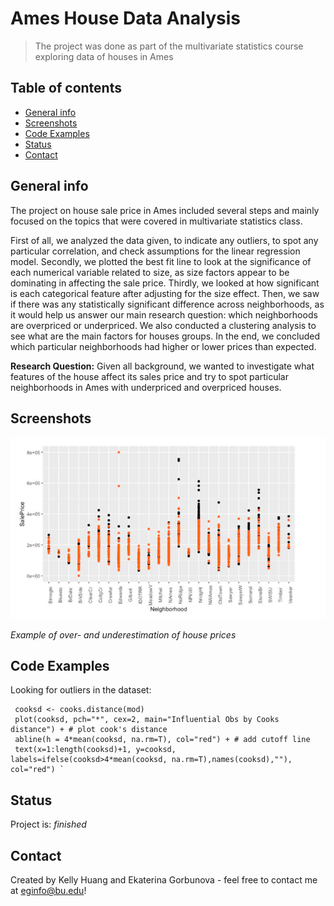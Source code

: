 # Ames House Data Analysis
> The project was done as part of the multivariate statistics course exploring data of houses in Ames

## Table of contents
* [General info](#general-info)
* [Screenshots](#screenshots)
* [Code Examples](#code-examples)
* [Status](#status)
* [Contact](#contact)

## General info
The project on house sale price in Ames included several steps and mainly focused on the topics that were covered in multivariate statistics class. 

First of all, we analyzed the data given, to indicate any outliers, to spot any particular correlation, and check assumptions for the linear regression model. Secondly, we plotted the best fit line to look at the significance of each numerical variable related to size, as size factors appear to be dominating in affecting the sale price. Thirdly, we looked at how significant is each categorical feature after adjusting for the size effect. Then, we saw if there was any statistically significant difference across neighborhoods, as it would help us answer our main research question: which neighborhoods are overpriced or underpriced. We also conducted a clustering analysis to see what are the main factors for houses groups. 
In the end, we concluded which particular neighborhoods had higher or lower prices than expected.

**Research Question:** 
Given all background, we wanted to investigate what features of the house affect its sales price and try to spot particular neighborhoods in Ames with underpriced and overpriced houses.

## Screenshots

![Example screenshot](example.png)

_Example of over- and underestimation of house prices_


## Code Examples
Looking for outliers in the dataset:

     cooksd <- cooks.distance(mod)
     plot(cooksd, pch="*", cex=2, main="Influential Obs by Cooks distance") + # plot cook's distance 
     abline(h = 4*mean(cooksd, na.rm=T), col="red") + # add cutoff line 
     text(x=1:length(cooksd)+1, y=cooksd, labels=ifelse(cooksd>4*mean(cooksd, na.rm=T),names(cooksd),""), col="red") `

## Status
Project is: _finished_

## Contact
Created by Kelly Huang and Ekaterina Gorbunova - feel free to contact me at eginfo@bu.edu!
